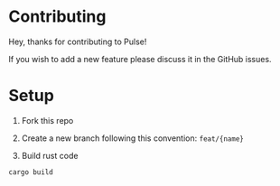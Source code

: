 # Contributing

Hey, thanks for contributing to Pulse!

If you wish to add a new feature please discuss it in the GitHub issues.

# Setup

1. Fork this repo

2. Create a new branch following this convention: `feat/{name}`

3. Build rust code

```sh
cargo build
```